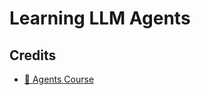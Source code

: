 # Learning LLM Agents




## Credits

- [🤗 Agents Course](https://huggingface.co/learn/agents-course/unit0/introduction)